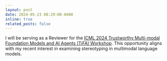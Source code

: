 ```yaml
---
layout: post
date: 2024-05-23 08:29:00-0400
inline: true
related_posts: false
---
```


I will be serving as a Reviewer for the [ICML 2024 Trustworthy Multi-modal Foundation Models and AI Agents (TiFA) Workshop](https://icml-tifa.github.io/). This opportunity aligns with my recent interest in examining stereotyping in multimodal language models.
